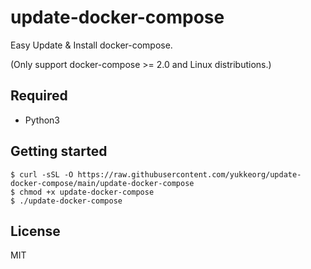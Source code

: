 # update-docker-compose

Easy Update & Install docker-compose.

(Only support docker-compose >= 2.0 and Linux distributions.)

## Required

* Python3

## Getting started

```
$ curl -sSL -O https://raw.githubusercontent.com/yukkeorg/update-docker-compose/main/update-docker-compose
$ chmod +x update-docker-compose
$ ./update-docker-compose
```

## License

MIT
